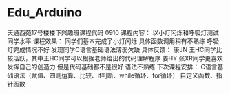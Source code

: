 # Edu_Arduino
天通西苑17号楼楼下兴趣班课程代码
0910
课程内容：    以小灯闪烁和呼吸灯测试同学水平
课程效果：    同学们基本完成了小灯闪烁 具体函数调用稍有不熟练
             呼吸灯完成情况不好 发现同学C语言基础语法薄弱欠缺
具体反馈：    康JN 王HC同学比较活跃，其中王HC同学可以根据老师给出的代码理解程序
            姜HY 张XR同学更喜欢发挥自己的创造力 但是代码基础都不是很好 语法不熟练
下次课程安排：  C语言基础语法（赋值、四则运算、比较、if判断、while循环、for循环）
              自定义函数、指针函数
